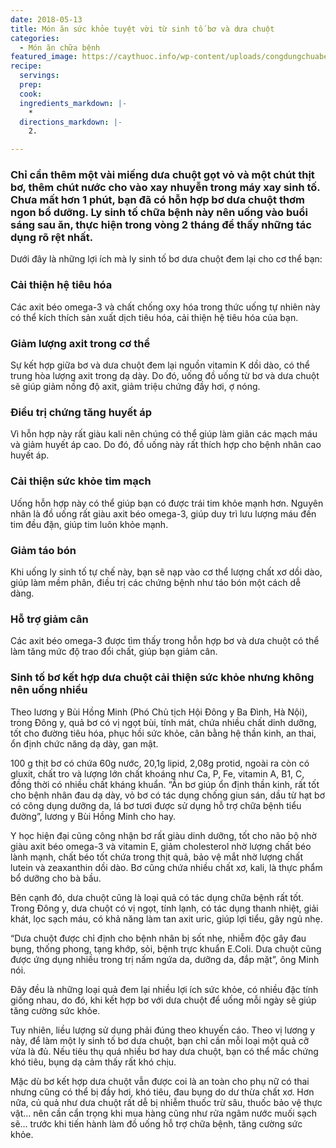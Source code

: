 ```yaml
---
date: 2018-05-13
title: Món ăn sức khỏe tuyệt vời từ sinh tố bơ và dưa chuột
categories:
  - Món ăn chữa bệnh
featured_image: https://caythuoc.info/wp-content/uploads/congdungchuabenhcuabovaduachuot.png
recipe:
  servings:  
  prep:  
  cook:  
  ingredients_markdown: |-
    * 
  directions_markdown: |-
    2. 

---
```

<h3>Chỉ cần thêm một vài miếng dưa chuột gọt vỏ và một chút thịt bơ, thêm chút nước cho vào xay nhuyễn trong máy xay sinh tố. Chưa mất hơn 1 phút, bạn đã có hỗn hợp bơ dưa chuột thơm ngon bổ dưỡng. Ly sinh tố chữa bệnh này nên uống vào buổi sáng sau ăn, thực hiện trong vòng 2 tháng để thấy những tác dụng rõ rệt nhất.</h3>

Dưới đây là những lợi ích mà ly sinh tố bơ dưa chuột đem lại cho cơ thể bạn:

<h3>Cải thiện hệ tiêu hóa</h3>

Các axit béo omega-3 và chất chống oxy hóa trong thức uống tự nhiên này có thể kích thích sản xuất dịch tiêu hóa, cải thiện hệ tiêu hóa của bạn.

<h3>Giảm lượng axit trong cơ thể</h3>

Sự kết hợp giữa bơ và dưa chuột đem lại nguồn vitamin K dồi dào, có thể trung hòa lượng axit trong dạ dày. Do đó, uống đồ uống từ bơ và dưa chuột sẽ giúp giảm nồng độ axit, giảm triệu chứng đầy hơi, ợ nóng.

<h3>Điều trị chứng tăng huyết áp</h3>

Vì hỗn hợp này rất giàu kali nên chúng có thể giúp làm giãn các mạch máu và giảm huyết áp cao. Do đó, đồ uống này rất thích hợp cho bệnh nhân cao huyết áp.

<h3>Cải thiện sức khỏe tim mạch</h3>

Uống hỗn hợp này có thể giúp bạn có được trái tim khỏe mạnh hơn. Nguyên nhân là đồ uống rất giàu axit béo omega-3, giúp duy trì lưu lượng máu đến tim đều đặn, giúp tim luôn khỏe mạnh.

<h3>Giảm táo bón</h3>

Khi uống ly sinh tố tự chế này, bạn sẽ nạp vào cơ thể lượng chất xơ dồi dào, giúp làm mềm phân, điều trị các chứng bệnh như táo bón một cách dễ dàng.

<h3>Hỗ trợ giảm cân</h3>

Các axit béo omega-3 được tìm thấy trong hỗn hợp bơ và dưa chuột có thể làm tăng mức độ trao đổi chất, giúp bạn giảm cân.

<h3>Sinh tố bơ kết hợp dưa chuột cải thiện sức khỏe nhưng không nên uống nhiều</h3>

Theo lương y Bùi Hồng Minh (Phó Chủ tịch Hội Đông y Ba Đình, Hà Nội), trong Đông y, quả bơ có vị ngọt bùi, tính mát, chứa nhiều chất dinh dưỡng, tốt cho đường tiêu hóa, phục hồi sức khỏe, cân bằng hệ thần kinh, an thai, ổn định chức năng dạ dày, gan mật.

100 g thịt bơ có chứa 60g nước, 20,1g lipid, 2,08g protid, ngoài ra còn có gluxit, chất tro và lượng lớn chất khoáng như Ca, P, Fe, vitamin A, B1, C, đồng thời có nhiều chất kháng khuẩn. “Ăn bơ giúp ổn định thần kinh, rất tốt cho bệnh nhân đau dạ dày, vỏ bơ có tác dụng chống giun sán, dầu từ hạt bơ có công dụng dưỡng da, lá bơ tươi được sử dụng hỗ trợ chữa bệnh tiểu đường”, lương y Bùi Hồng Minh cho hay.

Y học hiện đại cũng công nhận bơ rất giàu dinh dưỡng, tốt cho não bộ nhờ giàu axit béo omega-3 và vitamin E, giảm cholesterol nhờ lượng chất béo lành mạnh, chất béo tốt chứa trong thịt quả, bảo vệ mắt nhờ lượng chất lutein và zeaxanthin dồi dào. Bơ cũng chứa nhiều chất xơ, kali, là thực phẩm bổ dưỡng cho bà bầu.

Bên cạnh đó, dưa chuột cũng là loại quả có tác dụng chữa bệnh rất tốt. Trong Đông y, dưa chuột có vị ngọt, tính lạnh, có tác dụng thanh nhiệt, giải khát, lọc sạch máu, có khả năng làm tan axit uric, giúp lợi tiểu, gây ngủ nhẹ.

“Dưa chuột được chỉ định cho bệnh nhân bị sốt nhẹ, nhiễm độc gây đau bụng, thống phong, tạng khớp, sỏi, bệnh trực khuẩn E.Coli. Dưa chuột cũng được ứng dụng nhiều trong trị nấm ngứa da, dưỡng da, đắp mặt”, ông Minh nói.

Đây đều là những loại quả đem lại nhiều lợi ích sức khỏe, có nhiều đặc tính giống nhau, do đó, khi kết hợp bơ với dưa chuột để uống mỗi ngày sẽ giúp tăng cường sức khỏe.

Tuy nhiên, liều lượng sử dụng phải đúng theo khuyến cáo. Theo vị lương y này, để làm một ly sinh tố bơ dưa chuột, bạn chỉ cần mỗi loại một quả cỡ vừa là đủ. Nếu tiêu thụ quá nhiều bơ hay dưa chuột, bạn có thể mắc chứng khó tiêu, bụng dạ cảm thấy rất khó chịu.

Mặc dù bơ kết hợp dưa chuột vẫn được coi là an toàn cho phụ nữ có thai nhưng cũng có thể bị đầy hơi, khó tiêu, đau bụng do dư thừa chất xơ. Hơn nữa, củ quả như dưa chuột rất dễ bị nhiễm thuốc trừ sâu, thuốc bảo vệ thực vật… nên cần cẩn trọng khi mua hàng cũng như rửa ngâm nước muối sạch sẽ… trước khi tiến hành làm đồ uống hỗ trợ chữa bệnh, tăng cường sức khỏe. 